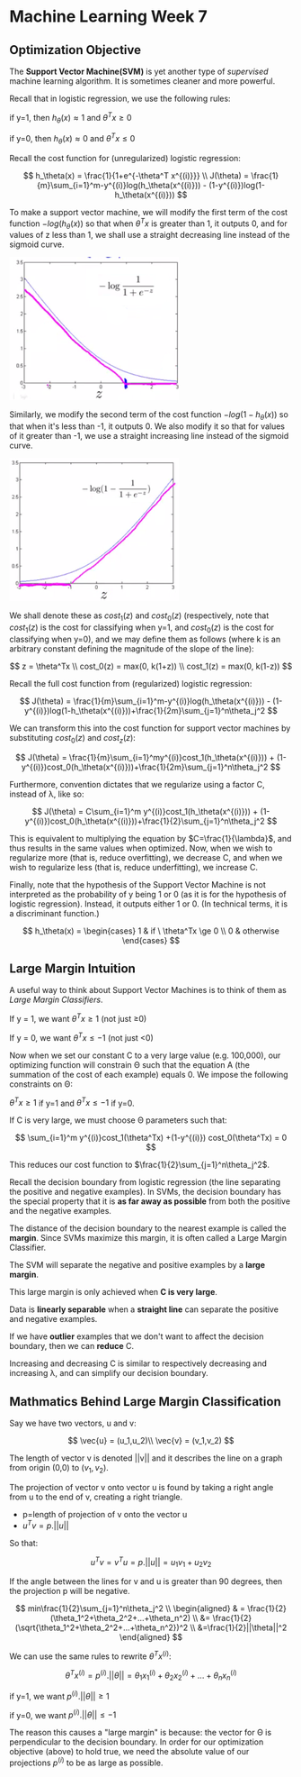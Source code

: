 # Machine Learning Week 7

## Optimization Objective

The **Support Vector Machine(SVM)** is yet another type of *supervised* machine learning algorithm. It is sometimes cleaner and more powerful.

Recall that in logistic regression, we use the following rules:

if y=1, then $h_\theta(x) \approx 1$ and $\theta^T x \ge 0$

if y=0, then $h_\theta(x) \approx 0$ and $\theta^T x \le 0$

Recall the cost function for (unregularized) logistic regression:

$$
h_\theta(x) = \frac{1}{1+e^{-\theta^T x^{(i)}}} \\
J(\theta) = \frac{1}{m}\sum_{i=1}^m-y^{(i)}log(h_\theta(x^{(i)})) - (1-y^{(i)})log(1-h_\theta(x^{(i)}))
$$

To make a support vector machine, we will modify the first term of the cost function $-log(h_\theta(x))$ so that when $\theta^Tx$ is greater than 1, it outputs 0, and for values of z less than 1, we shall use a straight decreasing line instead of the sigmoid curve.

![hinge loss](images/hinge_loss.png)

Similarly, we modify the second term of the cost function $-log(1-h_\theta(x))$ so that when it's less than -1, it outputs 0. We also modify it so that for values of it greater than -1, we use a straight increasing line instead of the sigmoid curve.

![hinge loss 2](images/hinge_loss2.png)

We shall denote these as $cost_1(z)$ and $cost_0(z)$ (respectively, note that $cost_1(z)$ is the cost for classifying when y=1, and $cost_0(z)$ is the cost for classifying when y=0), and we may define them as follows (where k is an arbitrary constant defining the magnitude of the slope of the line):

$$
z = \theta^Tx \\
cost_0(z) = max(0, k(1+z)) \\
cost_1(z) = max(0, k(1-z))
$$

Recall the full cost function from (regularized) logistic regression:

$$
J(\theta) = \frac{1}{m}\sum_{i=1}^m-y^{(i)}log(h_\theta(x^{(i)})) - (1-y^{(i)})log(1-h_\theta(x^{(i)}))+\frac{1}{2m}\sum_{j=1}^n\theta_j^2
$$

We can transform this into the cost function for support vector machines by substituting $cost_0(z)$ and $cost_z(z)$:

$$
J(\theta) = \frac{1}{m}\sum_{i=1}^my^{(i)}cost_1(h_\theta(x^{(i)})) + (1-y^{(i)})cost_0(h_\theta(x^{(i)}))+\frac{1}{2m}\sum_{j=1}^n\theta_j^2
$$

Furthermore, convention dictates that we regularize using a factor C, instead of λ, like so:

$$
J(\theta) = C\sum_{i=1}^m y^{(i)}cost_1(h_\theta(x^{(i)})) + (1-y^{(i)})cost_0(h_\theta(x^{(i)}))+\frac{1}{2}\sum_{j=1}^n\theta_j^2
$$

This is equivalent to multiplying the equation by $C=\frac{1}{\lambda}$, and thus results in the same values when optimized. Now, when we wish to regularize more (that is, reduce overfitting), we decrease C, and when we wish to regularize less (that is, reduce underfitting), we increase C.

Finally, note that the hypothesis of the Support Vector Machine is not interpreted as the probability of y being 1 or 0 (as it is for the hypothesis of logistic regression). Instead, it outputs either 1 or 0. (In technical terms, it is a discriminant function.)

$$
h_\theta(x) =
\begin{cases}
 1 & if \ \theta^Tx \ge 0 \\
 0 & otherwise
\end{cases}
$$

## Large Margin Intuition

A useful way to think about Support Vector Machines is to think of them as *Large Margin Classifiers*.

If y = 1, we want $\theta^T x \ge 1$ (not just ≥0)

If y = 0, we want $\theta^T x \le -1$ (not just <0)

Now when we set our constant C to a very large value (e.g. 100,000), our optimizing function will constrain Θ such that the equation A (the summation of the cost of each example) equals 0. We impose the following constraints on Θ:

$\theta^T x \ge 1$ if y=1 and $\theta^Tx \le -1$ if y=0.

If C is very large, we must choose Θ parameters such that:

$$
\sum_{i=1}^m y^{(i)}cost_1(\theta^Tx) +(1-y^{(i)}) cost_0(\theta^Tx) = 0
$$

This reduces our cost function to $\frac{1}{2}\sum_{j=1}^n\theta_j^2$.

Recall the decision boundary from logistic regression (the line separating the positive and negative examples). In SVMs, the decision boundary has the special property that it is **as far away as possible** from both the positive and the negative examples.

The distance of the decision boundary to the nearest example is called the **margin**. Since SVMs maximize this margin, it is often called a Large Margin Classifier.

The SVM will separate the negative and positive examples by a **large margin**.

This large margin is only achieved when **C is very large**.

Data is **linearly separable** when a **straight line** can separate the positive and negative examples.

If we have **outlier** examples that we don't want to affect the decision boundary, then we can **reduce** C.

Increasing and decreasing C is similar to respectively decreasing and increasing λ, and can simplify our decision boundary.

## Mathmatics Behind Large Margin Classification

Say we have two vectors, u and v:

$$
\vec{u} = (u_1,u_2)\\
\vec{v} = (v_1,v_2)
$$

The length of vector v is denoted ||v|| and it describes the line on a graph from origin (0,0) to $(v_1,v_2)$.

The projection of vector v onto vector u is found by taking a right angle from u to the end of v, creating a right triangle.

- p=length of projection of v onto the vector u
- $u^Tv = p.||u||$

So that:

$$
u^Tv = v^Tu = p.||u||=u_1v_1+u_2v_2
$$

If the angle between the lines for v and u is greater than 90 degrees, then the projection p will be negative.

$$
    min\frac{1}{2}\sum_{j=1}^n\theta_j^2 \\
\begin{aligned}
    & = \frac{1}{2}(\theta_1^2+\theta_2^2+...+\theta_n^2) \\
    &= \frac{1}{2}(\sqrt{\theta_1^2+\theta_2^2+...+\theta_n^2})^2 \\
    &=\frac{1}{2}||\theta||^2
\end{aligned}
$$

We can use the same rules to rewrite $\theta^Tx^{(i)}$:

$$
\theta^Tx^{(i)} = p^{(i)}.||\theta|| = \theta_1x_1^{(i)} + \theta_2x_2^{(i)} + ... + \theta_n x_n^{(i)}
$$

if y=1, we want $p^{(i)}.||\theta||\ge1$

if y=0, we want $p^{(i)}.||\theta||\le-1$

The reason this causes a "large margin" is because: the vector for Θ is perpendicular to the decision boundary. In order for our optimization objective (above) to hold true, we need the absolute value of our projections $p^{(i)}$ to be as large as possible.
